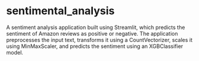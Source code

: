 # sentimental_analysis
A sentiment analysis application built using Streamlit, which predicts the sentiment of Amazon reviews as positive or negative. The application preprocesses the input text, transforms it using a CountVectorizer, scales it using MinMaxScaler, and predicts the sentiment using an XGBClassifier model.
